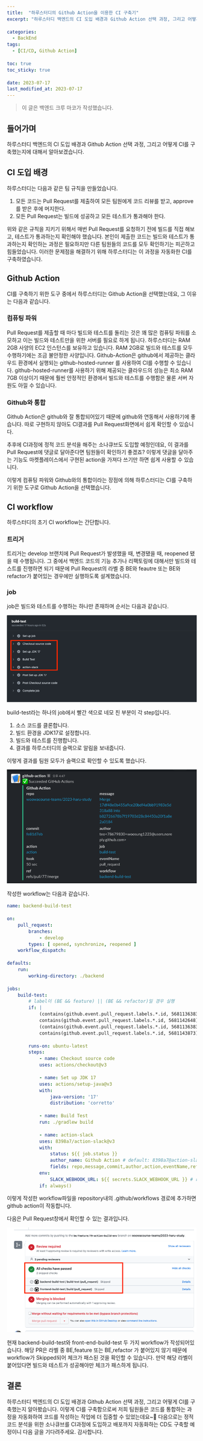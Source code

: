 ```yaml
---
title:  "하루스터디의 Github Action을 이용한 CI 구축기"
excerpt: "하루스터디 백엔드의 CI 도입 배경과 Github Action 선택 과정, 그리고 어떻게 CI를 구축했는지에 대해서 알아보겠습니다."

categories:
  - BackEnd
tags:
  - [CI/CD, Github Action]

toc: true
toc_sticky: true

date: 2023-07-17
last_modified_at: 2023-07-17
---
```


> 이 글은 백엔드 크루 마코가 작성했습니다.
>

## 들어가며

하루스터디 백엔드의 CI 도입 배경과 Github Action 선택 과정, 그리고 어떻게 CI를 구축했는지에 대해서 알아보겠습니다.

## CI 도입 배경

하루스터디는 다음과 같은 팀 규칙을 만들었습니다.

1. 모든 코드는 Pull Request를 제출하여 모든 팀원에게 코드 리뷰를 받고, approve를 받은 후에 머지한다.
2. 모든 Pull Request는 빌드에 성공하고 모든 테스트가 통과해야 한다.

위와 같은 규칙을 지키기 위해서 매번 Pull Request를 요청하기 전에 빌드를 직접 해보고, 테스트가 통과하는지 확인해야 했습니다.
본인이 제출한 코드는 빌드와 테스트가 통과하는지 확인하는 과정은 필요하지만 다른 팀원들의 코드를 모두 확인하기는 피곤하고 힘들었습니다.
이러한 문제점을 해결하기 위해 하루스터디는 이 과정을 자동화한 CI를 구축하였습니다.

## Github Action

CI를 구축하기 위한 도구 중에서 하루스터디는 Github Action을 선택했는데요, 그 이유는 다음과 같습니다.

### 컴퓨팅 파워

Pull Request를 제출할 때 마다 빌드와 테스트를 돌리는 것은 꽤 많은 컴퓨팅 파워를 소모하고 이는 빌드와 테스트만을 위한 서버를 필요로 하게 됩니다.
하루스터디는 RAM 2GB 사양의 EC2 인스턴스를 보유하고 있습니다. RAM 2GB로 빌드와 테스트를 모두 수행하기에는 조금 불안정한 사양입니다.
Github-Action은 github에서 제공하는 클라우드 환경에서 실행되는 github-hosted-runner 를 사용하여 CI를 수행할 수 있습니다.
github-hosted-runner를 사용하기 위해 제공되는 클라우드의 성능은 최소 RAM 7GB 이상이기 때문에 훨씬 안정적인 환경에서 빌드와 테스트를 수행함은 물론 서버 자원도 아낄 수 있습니다.

### Github와 통합

Github Action은 github와 잘 통합되어있기 때문에 github와 연동해서 사용하기에 좋습니다.
따로 구현하지 않아도 CI결과를 Pull Request화면에서 쉽게 확인할 수 있습니다.

추후에 CI과정에 정적 코드 분석을 해주는 소나큐브도 도입할 예정인데요, 이 결과를 Pull Request에 댓글로 달아준다면 팀원들이 확인하기 좋겠죠?
이렇게 댓글을 달아주는 기능도 마켓플레이스에서 구현된 action을 가져다 쓰기만 하면 쉽게 사용할 수 있습니다.

이렇게 컴퓨팅 파워와 Github와의 통합이라는 장점에 의해 하루스터디는 CI를 구축하기 위한 도구로 Github Action을 선택했습니다.

## CI workflow

하루스터디의 초기 CI workflow는 간단합니다.

### 트리거

트리거는 develop 브랜치에 Pull Request가 발생했을 때, 변경됐을 때, reopened 됐을 때 수행됩니다.
그 중에서 백엔드 코드의 기능 추가나 리팩토링에 대해서만 빌드와 테스트를 진행하면 되기 때문에 Pull Request의 라벨 중 BE와 feautre 또는 BE와 refactor가 붙어있는 경우에만 실행하도록 설계했습니다.

### job

job은 빌드와 테스트를 수행하는 하나만 존재하며 순서는 다음과 같습니다.

![job.png](img%2Fjob.png)

build-test라는 하나의 job에서 빨간 색으로 네모 친 부분이 각 step입니다.

1. 소스 코드를 클론합니다.
2. 빌드 환경을 JDK17로 설정합니다.
3. 빌드와 테스트를 진행합니다.
4. 결과를 하루스터디의 슬랙으로 알림을 보내줍니다.

이렇게 결과를 팀원 모두가 슬랙으로 확인할 수 있도록 했습니다.

![action_slack.png](img%2Faction_slack.png)

작성한 workflow는 다음과 같습니다.

```yml
name: backend-build-test

on:
	pull_request:
		branches:
			- develop
		types: [ opened, synchronize, reopened ]
	workflow_dispatch:

defaults:
	run:
		working-directory: ./backend

jobs:
	build-test:
		# label이 (BE && feature) || (BE && refactor)일 경우 실행
		if: |
			(contains(github.event.pull_request.labels.*.id, 5681136383) &&
			contains(github.event.pull_request.labels.*.id, 5681142648)) ||
			(contains(github.event.pull_request.labels.*.id, 5681136383) &&
			contains(github.event.pull_request.labels.*.id, 5681143873))

		runs-on: ubuntu-latest
		steps:
			- name: Checkout source code
			uses: actions/checkout@v3

			- name: Set up JDK 17
			uses: actions/setup-java@v3
			with:
				java-version: '17'
				distribution: 'corretto'

			- name: Build Test
			run: ./gradlew build

			- name: action-slack
			uses: 8398a7/action-slack@v3
			with:
				status: ${{ job.status }}
				author_name: Github Action # default: 8398a7@action-slack
				fields: repo,message,commit,author,action,eventName,ref,workflow,job,took
			env:
				SLACK_WEBHOOK_URL: ${{ secrets.SLACK_WEBHOOK_URL }} # required
			if: always()
```

이렇게 작성한 workflow파일을 repository내의 .github/workflows 경로에 추가하면 github action이 작동합니다.

다음은 Pull Request창에서 확인할 수 있는 결과입니다.

![pull_request.png](img%2Fpull_request.png)

현재 backend-build-test와 front-end-build-test 두 가지 workflow가 작성되어있습니다.
해당 PR은 라벨 중 BE,feature 또는 BE,refactor 가 붙어있지 않기 때문에 workflow가 Skipped되어 체크가 패스된 것을 확인할 수 있습니다.
만약 해당 라벨이 붙어있다면 빌드와 테스트가 성공해야만 체크가 패스하게 됩니다.

## 결론

하루스터디 백엔드의 CI 도입 배경과 Github Action 선택 과정, 그리고 어떻게 CI를 구축했는지 알아봤습니다.
이렇게 CI를 구축함으로써 저희 팀원들은 코드를 통합하는 과정을 자동화하여 코드를 작성하는 작업에 더 집중할 수 있었는데요~🎵
다음으로는 정적 코드 분석을 위한 소나큐브를 CI과정에 도입하고 배포까지 자동화하는 CD도 구축할 예정이니 다음 글을 기다려주세요. 감사합니다.